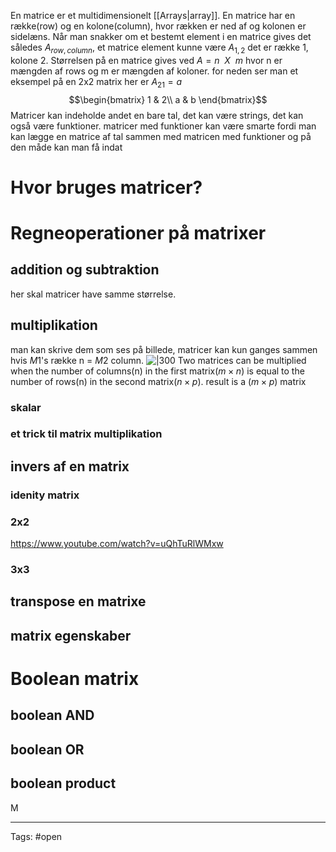 En matrice er et multidimensionelt [[Arrays|array]]. En matrice har en række(row) og en kolone(column), hvor rækken er ned af og kolonen er sidelæns. Når man snakker om et bestemt element i en matrice gives det således $A_{row,column}$, et matrice element kunne være $A_{1,2}$ det er række 1, kolone 2. Størrelsen på en matrice gives ved $A=n~~X~~m$ hvor n er mængden af rows og m er mængden af koloner. for neden ser man et eksempel på en 2x2 matrix her er $A_{21}=a$ $$\begin{bmatrix}   1 & 2\\   a & b   \end{bmatrix}$$
Matricer kan indeholde andet en bare tal, det kan være strings, det kan også være funktioner. matricer med funktioner kan være smarte fordi man kan lægge en matrice af tal sammen med matricen med funktioner og på den måde kan man få indat
# Hvor bruges matricer?



# Regneoperationer på matrixer 
## addition og subtraktion 
her skal matricer have samme størrelse. 
## multiplikation
man kan skrive dem som ses på billede, matricer kan kun ganges sammen hvis $M1$'s række n = $M2$ column.
![|300](https://i.imgur.com/bqEN19q.png)
Two matrices can be multiplied when the number of columns(n) in the first matrix($m \times n$) is equal to the number of rows(n) in the second matrix($n \times p$). result is a ($m \times p$) matrix
### skalar
### et trick til matrix multiplikation 
## invers af en matrix
### idenity matrix
### 2x2
https://www.youtube.com/watch?v=uQhTuRlWMxw

### 3x3
## transpose en matrixe
## matrix egenskaber 
# Boolean matrix
## boolean AND
## boolean OR
## boolean product
M 

--- 
Tags: #open 
